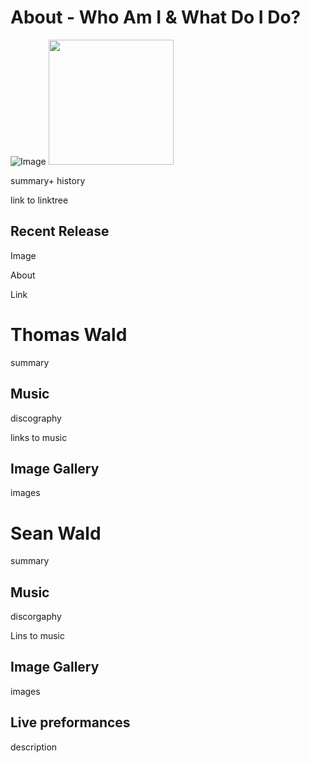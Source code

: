 # About - Who Am I & What Do I Do?
![Image](MusicMe.png)
<img src="MusicMe.png" width="200" height="200">

summary+ history

link to linktree
## Recent Release
Image

About

Link
# Thomas Wald
summary
## Music
discography

links to music
## Image Gallery
images
# Sean Wald
summary
## Music
discorgaphy

Lins to music
## Image Gallery
images
## Live preformances
description
